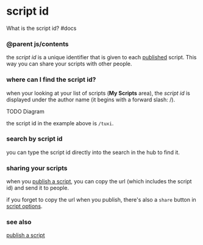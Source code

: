 # script id

What is the script id? #docs

### @parent js/contents
 

the *script id* is a unique identifier that is given to each [published](/js/publishing) script. This way you can share your scripts with other people.

### where can I find the script id?

when your looking at your list of scripts (**My Scripts** area), the *script id* is displayed under the author name (it begins with a forward slash: /).

TODO Diagram

the script id in the example above is `/tuxi`.

### search by script id

you can type the script id directly into the search in the hub to find it.

### sharing your scripts

when you [publish a script](/js/publishing), you can copy the url (which includes the script id) and send it to people.

if you forget to copy the url when you publish, there's also a `share` button in [script options](/js/editor).

### see also

[publish a script](/js/publishing)

